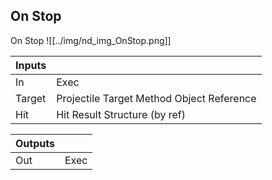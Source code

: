 ## On Stop
On Stop
![[../img/nd_img_OnStop.png]]

|Inputs||
|--|--|
| In | Exec |
| Target | Projectile Target Method Object Reference |
| Hit | Hit Result Structure (by ref) |

|Outputs||
|--|--|
| Out | Exec |
